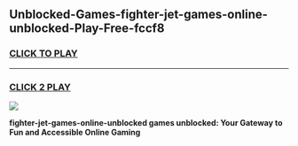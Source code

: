 
## Unblocked-Games-fighter-jet-games-online-unblocked-Play-Free-fccf8
<h3>
<a href="https://premium76.site?title=fighter-jet-games-online-unblocked&ref=10A">CLICK TO PLAY</a></h3>
<hr>

<h3>
<a href="https://premium76.site?title=fighter-jet-games-online-unblocked&ref=10A">CLICK 2 PLAY</a>
  
</h3>

<a href="https://premium76.site?title=fighter-jet-games-online-unblocked&ref=10A"><img src="https://clearcache.store/games.png"></a>


**fighter-jet-games-online-unblocked games unblocked: Your Gateway to Fun and Accessible Online Gaming**

